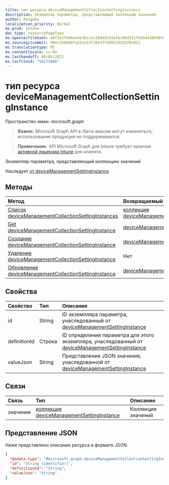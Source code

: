 ```yaml
---
title: тип ресурса deviceManagementCollectionSettingInstance
description: Экземпляр параметра, представляющий коллекцию значений
author: dougeby
localization_priority: Normal
ms.prod: intune
doc_type: resourcePageType
ms.openlocfilehash: a8f2e2fd46ee4e3bccac26849234af6c08d531f585443034055817a1dac17119
ms.sourcegitcommit: 986c33b848fa22a153f28437738953532b78c051
ms.translationtype: MT
ms.contentlocale: ru-RU
ms.lasthandoff: 08/05/2021
ms.locfileid: "54173046"
---
```

# <a name="devicemanagementcollectionsettinginstance-resource-type"></a>тип ресурса deviceManagementCollectionSettingInstance

Пространство имен: microsoft.graph

> **Важно:** Microsoft Graph API в /бета-версии могут изменяться; использование продукции не поддерживается.

> **Примечание.** API Microsoft Graph для Intune требует наличия [активной лицензии Intune](https://go.microsoft.com/fwlink/?linkid=839381) для клиента.

Экземпляр параметра, представляющий коллекцию значений


Наследует [от deviceManagementSettingInstance](../resources/intune-deviceintent-devicemanagementsettinginstance.md)

## <a name="methods"></a>Методы
|Метод|Возвращаемый тип|Описание|
|:---|:---|:---|
|[Список deviceManagementCollectionSettingInstances](../api/intune-deviceintent-devicemanagementcollectionsettinginstance-list.md)|[коллекция deviceManagementCollectionSettingInstance](../resources/intune-deviceintent-devicemanagementcollectionsettinginstance.md)|Список свойств и связей [объектов deviceManagementCollectionSettingInstance.](../resources/intune-deviceintent-devicemanagementcollectionsettinginstance.md)|
|[Get deviceManagementCollectionSettingInstance](../api/intune-deviceintent-devicemanagementcollectionsettinginstance-get.md)|[deviceManagementCollectionSettingInstance](../resources/intune-deviceintent-devicemanagementcollectionsettinginstance.md)|Чтение свойств и связей [объекта deviceManagementCollectionSettingInstance.](../resources/intune-deviceintent-devicemanagementcollectionsettinginstance.md)|
|[Создание deviceManagementCollectionSettingInstance](../api/intune-deviceintent-devicemanagementcollectionsettinginstance-create.md)|[deviceManagementCollectionSettingInstance](../resources/intune-deviceintent-devicemanagementcollectionsettinginstance.md)|Создание нового [объекта deviceManagementCollectionSettingInstance.](../resources/intune-deviceintent-devicemanagementcollectionsettinginstance.md)|
|[Удаление deviceManagementCollectionSettingInstance](../api/intune-deviceintent-devicemanagementcollectionsettinginstance-delete.md)|Нет|Удаляет [устройствоManagementCollectionSettingInstance](../resources/intune-deviceintent-devicemanagementcollectionsettinginstance.md).|
|[Обновление deviceManagementCollectionSettingInstance](../api/intune-deviceintent-devicemanagementcollectionsettinginstance-update.md)|[deviceManagementCollectionSettingInstance](../resources/intune-deviceintent-devicemanagementcollectionsettinginstance.md)|Обновление свойств объекта [deviceManagementCollectionSettingInstance.](../resources/intune-deviceintent-devicemanagementcollectionsettinginstance.md)|

## <a name="properties"></a>Свойства
|Свойство|Тип|Описание|
|:---|:---|:---|
|id|String|ID экземпляра параметра, унаследованный от [deviceManagementSettingInstance](../resources/intune-deviceintent-devicemanagementsettinginstance.md)|
|definitionId|Строка|ID определения параметра для этого экземпляра, унаследованный от [deviceManagementSettingInstance](../resources/intune-deviceintent-devicemanagementsettinginstance.md)|
|valueJson|String|Представление JSON значения, унаследованной от [deviceManagementSettingInstance](../resources/intune-deviceintent-devicemanagementsettinginstance.md)|

## <a name="relationships"></a>Связи
|Связь|Тип|Описание|
|:---|:---|:---|
|значение|[коллекция deviceManagementSettingInstance](../resources/intune-deviceintent-devicemanagementsettinginstance.md)|Коллекция значений|

## <a name="json-representation"></a>Представление JSON
Ниже представлено описание ресурса в формате JSON.
<!-- {
  "blockType": "resource",
  "keyProperty": "id",
  "@odata.type": "microsoft.graph.deviceManagementCollectionSettingInstance"
}
-->
``` json
{
  "@odata.type": "#microsoft.graph.deviceManagementCollectionSettingInstance",
  "id": "String (identifier)",
  "definitionId": "String",
  "valueJson": "String"
}
```




